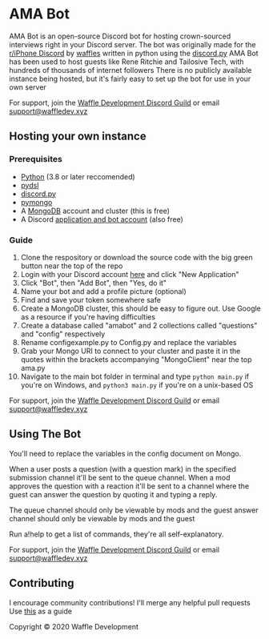 # AMA Bot

AMA Bot is an open-source Discord bot for hosting crown-sourced interviews right in your Discord server.
The bot was originally made for the [r/iPhone Discord](https://iphonediscord.info) by [waffles](https://bensonkitia.me) written in python using the [discord.py](https://github.com/Rapptz/discord.py)
AMA Bot has been used to host guests like Rene Ritchie and Tailosive Tech, with hundreds of thousands of internet followers
There is no publicly available instance being hosted, but it's fairly easy to set up the bot for use in your own server

For support, join the [Waffle Development Discord Guild](https://discord.com/invite/zrBqN2v) or email support@waffledev.xyz

## Hosting your own instance

### Prerequisites

- [Python](https://www.python.org/downloads/) (3.8 or later reccomended)
- [pydsl](https://pypi.org/project/pydsl/)
- [discord.py](https://github.com/) 
- [pymongo](https://pypi.org/project/pymongo/)
- A [MongoDB](https://www.mongodb.com/) account and cluster (this is free)
- A Discord [application and bot account](https://discord.com/developers/applications/me) (also free)

### Guide

1. Clone the respository or download the source code with the big green button near the top of the repo
2. Login with your Discord account [here](https://discord.com/developers/applications) and click "New Application"
3. Click "Bot", then "Add Bot", then "Yes, do it"
4. Name your bot and add a profile picture (optional)
5. Find and save your token somewhere safe
6. Create a MongoDB cluster, this should be easy to figure out. Use Google as a resource if you're having difficulties
7. Create a database called "amabot" and 2 collections called "questions" and "config" respectively
8. Rename configexample.py to Config.py and replace the variables 
9. Grab your Mongo URI to connect to your cluster and paste it in the quotes within the brackets accompanying "MongoClient" near the top ama.py
10. Navigate to the main bot folder in terminal and type `python main.py` if you're on Windows, and `python3 main.py` if you're on a unix-based OS

For support, join the [Waffle Development Discord Guild](https://discord.com/invite/zrBqN2v) or email support@waffledev.xyz

## Using The Bot

You'll need to replace the variables in the config document on Mongo.

When a user posts a question (with a question mark) in the specified submission channel it'll be sent to the queue channel. When a mod approves the question with a reaction it'll be sent to a channel where the guest can answer the question by quoting it and typing a reply.

The queue channel should only be viewable by mods and the guest answer channel should only be viewable by mods and the guest

Run a!help to get a list of commands, they're all self-explanatory.

For support, join the [Waffle Development Discord Guild](https://discord.com/invite/zrBqN2v) or email support@waffledev.xyz

## Contributing

I encourage community contributions! I'll merge any helpful pull requests
Use [this](http://www.contribution-guide.org/) as a guide

Copyright © 2020 Waffle Development
